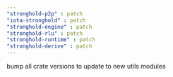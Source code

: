 ```yaml
---
"stronghold-p2p" : patch
"iota-stronghold" : patch
"stronghold-engine" : patch
"stronghold-rlu" : patch
"stronghold-runtime" : patch
"stronghold-derive" : patch
---
```


bump all crate versions to update to new utils modules